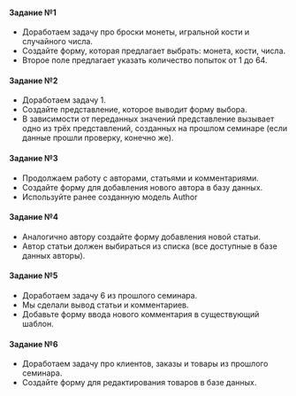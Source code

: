 #### Задание №1

- Доработаем задачу про броски монеты, игральной кости и
случайного числа.
- Создайте форму, которая предлагает выбрать: монета, кости,
числа.
- Второе поле предлагает указать количество попыток от 1 до 64.

#### Задание №2

- Доработаем задачу 1.
- Создайте представление, которое выводит форму выбора.
- В зависимости от переданных значений представление
вызывает одно из трёх представлений, созданных на
прошлом семинаре (если данные прошли проверку, конечно же).

#### Задание №3

- Продолжаем работу с авторами, статьями и комментариями.
- Создайте форму для добавления нового автора в базу
данных.
- Используйте ранее созданную модель Author

#### Задание №4

- Аналогично автору создайте форму добавления новой
статьи.
- Автор статьи должен выбираться из списка (все доступные в
базе данных авторы).

#### Задание №5

- Доработаем задачу 6 из прошлого семинара.
- Мы сделали вывод статьи и комментариев.
- Добавьте форму ввода нового комментария в
существующий шаблон.

#### Задание №6

- Доработаем задачу про клиентов, заказы и товары из
прошлого семинара.
- Создайте форму для редактирования товаров в базе
данных.